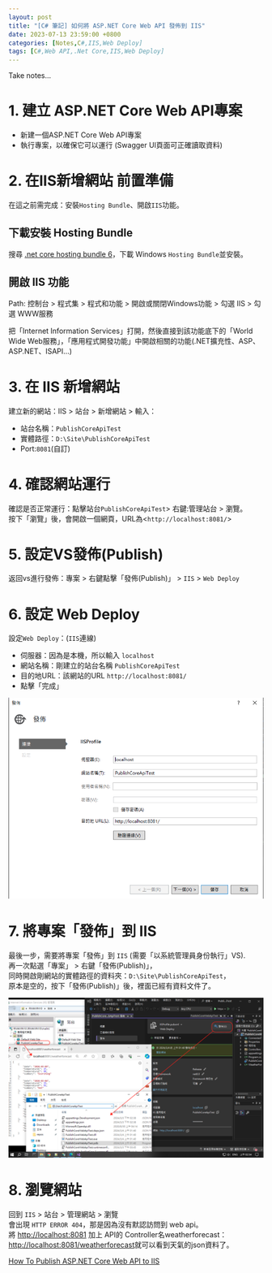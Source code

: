 ```yaml
---
layout: post
title: "[C# 筆記] 如何將 ASP.NET Core Web API 發佈到 IIS"
date: 2023-07-13 23:59:00 +0800
categories: [Notes,C#,IIS,Web Deploy]
tags: [C#,Web API,.Net Core,IIS,Web Deploy]
---
```


Take notes...

# 1. 建立 ASP.NET Core Web API專案
- 新建一個ASP.NET Core Web API專案
- 執行專案，以確保它可以運行 (Swagger UI頁面可正確讀取資料)

# 2. 在IIS新增網站 前置準備
在這之前需完成：安裝`Hosting Bundle`、開啟`IIS`功能。

## 下載安裝 Hosting Bundle
搜尋 [.net core hosting bundle 6](https://dotnet.microsoft.com/en-us/download/dotnet/7.0)，下載 Windows `Hosting Bundle`並安裝。

## 開啟 IIS 功能
Path: 控制台 > 程式集 > 程式和功能 > 開啟或關閉Windows功能 > 勾選 IIS > 勾選 WWW服務        

把「Internet Information Services」打開，然後直接到該功能底下的「World Wide Web服務」，「應用程式開發功能」中開啟相關的功能(.NET擴充性、ASP、ASP.NET、ISAPI...)

# 3. 在 IIS 新增網站

建立新的網站：IIS > 站台 > 新增網站 > 輸入：
- 站台名稱：`PublishCoreApiTest`
- 實體路徑：`D:\Site\PublishCoreApiTest`
- Port:`8081`(自訂)

# 4. 確認網站運行

確認是否正常運行：點擊站台`PublishCoreApiTest`> 右鍵:管理站台 > 瀏覽。      
按下「瀏覽」後，會開啟一個網頁，URL為<`http://localhost:8081/`>

# 5. 設定VS發佈(Publish)
返回vs進行發佈：專案 > 右鍵點擊「發佈(Publish)」 > `IIS` > `Web Deploy`

# 6. 設定 Web Deploy

設定`Web Deploy`：(`IIS`連線)

- 伺服器：因為是本機，所以輸入 `localhost`
- 網站名稱：剛建立的站台名稱 `PublishCoreApiTest`
- 目的地URL：該網站的URL `http://localhost:8081/`
- 點擊「完成」

![web deploy](/assets/img/post/vs-iis-web-deploy.png)       

# 7. 將專案「發佈」到 IIS 

最後一步，需要將專案「發佈」到 `IIS` (需要「以系統管理員身份執行」VS).      
再一次點選「專案」 > 右鍵「發佈(Publish)」，        
同時開啟剛網站的實體路徑的資料夾：`D:\Site\PublishCoreApiTest`，        
原本是空的，按下「發佈(Publish)」後，裡面已經有資料文件了。

![web deploy iis](/assets/img/post/vs-web-deploy-iis.png)   

# 8. 瀏覽網站

回到 `IIS` > 站台 > 管理網站 > 瀏覽     
會出現 `HTTP ERROR 404`，那是因為沒有默認訪問到 web api。      
將 <http://localhost:8081> 加上 API的 Controller名weatherforecast： <http://localhost:8081/weatherforecast>就可以看到天氣的json資料了。


[How To Publish ASP.NET Core Web API to IIS](https://www.youtube.com/watch?v=Lt3wve_nb0g)